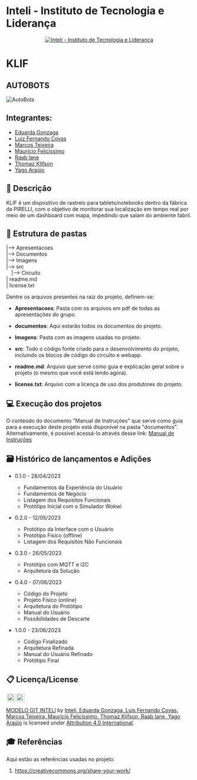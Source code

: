 # Inteli - Instituto de Tecnologia e Liderança 

<p align="center">
<a href= "https://www.inteli.edu.br/"><img src="https://www.inteli.edu.br/wp-content/uploads/2021/08/20172028/marca_1-2.png" alt="Inteli - Instituto de Tecnologia e Liderança" border="0"></a>
</p>

# KLIF

## AUTOBOTS 
![AutoBots](https://github.com/2023M4T5-Inteli/Projeto2/assets/110630077/9b613e71-b5da-4b4f-b7cd-15e36b0dadaa)

## Integrantes: 
- <a href="https://www.linkedin.com/in/eduarda-gonzaga-009794219/">Eduarda Gonzaga</a>
- <a href="https://www.linkedin.com/in/lfcovas97/">Luiz Fernando Covas</a> 
- <a href="https://www.linkedin.com/in/marcos-teixeira-37676a24a/">Marcos Teixeira</a>
- <a href="https://www.linkedin.com/in/mauricio-felicissimo-475024240//">Mauricio Felicissimo</a>
- <a href="https://www.linkedin.com/in/raab-iane/">Raab Iane</a>
- <a href="https://www.linkedin.com/in/thomaz-klifson-falc%C3%A3o-barboza-046490125/">Thomaz Klifson</a>
- <a href="https://www.linkedin.com/in/yago-ara%C3%BAjo-do-vale-moreira-461816247/">Yago Araújo</a>

## 📝 Descrição

KLIF é um dispositivo de rastreio para tablets/notebooks dentro da fábrica da PIRELLI, com o objetivo de monitorar sua localização em tempo real por meio de um dashboard com mapa, impedindo que saiam do ambiente fabril.

## 📁 Estrutura de pastas

|--> Apresentacoes<br>
|--> Documentos<br>
|--> Imagens<br>
|--> src<br>
&emsp;|--> Circuito<br>
| readme.md<br>
| license.txt

Dentre os arquivos presentes na raiz do projeto, definem-se:

- <b>Apresentacoes</b>: Pasta com os arquivos em pdf de todas as apresentações do grupo.

- <b>documentos</b>: Aqui estarão todos os documentos do projeto. 

- <b>Imagens</b>: Pasta com as imagens usadas no projeto.

- <b>src</b>: Todo o código fonte criado para o desenvolvimento do projeto, incluindo os blocos de código do circuito e webapp.

- <b>readme.md</b>: Arquivo que serve como guia e explicação geral sobre o projeto (o mesmo que você está lendo agora).

- <b>license.txt</b>: Arquivo com a licença de uso dos produtores do projeto.

## 💻 Execução dos projetos

O conteúdo do documento "Manual de Instruções" que serve como guia para a execução deste projeto está disponível na pasta "documentos". Alternativamente, é possível acessá-lo através desse link: <a href = "https://github.com/2023M4T5-Inteli/Projeto2/blob/main/Documentos/T5_G2_V1_Instruction_Manual.pdf">Manual de Instruções</a>

## 🗃 Histórico de lançamentos e Adições

* 0.1.0 - 28/04/2023
    * Fundamentos da Experiência do Usuário
    * Fundamentos de Negócio
    * Listagem dos Requisitos Funcionais
    * Protótipo Inicial com o Simulador Wokwi
    
* 0.2.0 - 12/05/2023
    * Protótipo da Interface com o Usuário
    * Protótipo Físico (offline)
    * Listagem dos Requisitos Não Funcionais
    
* 0.3.0 - 26/05/2023
    * Protótipo com MQTT e I2C
    * Arquitetura da Solução 
    
* 0.4.0 - 07/06/2023
    * Código do Projeto
    * Projeto Físico (online)
    * Arquitetura do Protótipo
    * Manual do Usuário
    * Possibilidades de Descarte
    
* 1.0.0 - 23/06/2023
    * Código Finalizado
    * Arquitetura Refinada 
    * Manual do Usuário Refinado
    * Protótipo Final 

## 📋 Licença/License

<img style="height:22px!important;margin-left:3px;vertical-align:text-bottom;" src="https://mirrors.creativecommons.org/presskit/icons/cc.svg?ref=chooser-v1"><img style="height:22px!important;margin-left:3px;vertical-align:text-bottom;" src="https://mirrors.creativecommons.org/presskit/icons/by.svg?ref=chooser-v1"><p xmlns:cc="http://creativecommons.org/ns#" xmlns:dct="http://purl.org/dc/terms/"><a property="dct:title" rel="cc:attributionURL" href="https://github.com/Spidus/Teste_Final_1">MODELO GIT INTELI</a> by <a rel="cc:attributionURL dct:creator" property="cc:attributionName" href="https://www.yggbrasil.com.br/vr">Inteli, Eduarda Gonzaga, Luis Fernando Covas, Marcos Teixeira, Mauricio Felicissimo, Thomaz Klifson, Raab Iane, Yago Araújo</a> is licensed under <a href="http://creativecommons.org/licenses/by/4.0/?ref=chooser-v1" target="_blank" rel="license noopener noreferrer" style="display:inline-block;">Attribution 4.0 International</a>.</p>

## 🎓 Referências

Aqui estão as referências usadas no projeto:

1. <https://creativecommons.org/share-your-work/>
